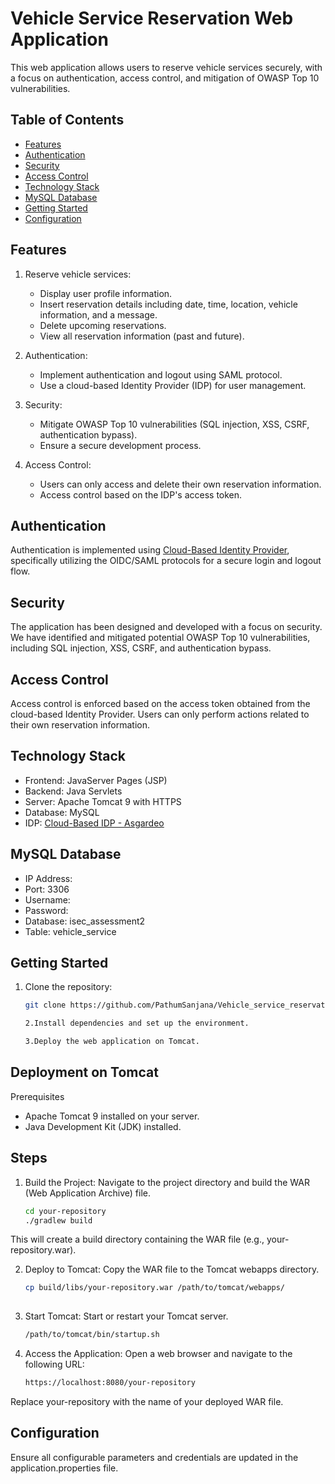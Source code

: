 # Vehicle Service Reservation Web Application

This web application allows users to reserve vehicle services securely, with a focus on authentication, access control, and mitigation of OWASP Top 10 vulnerabilities.

## Table of Contents

- [Features](#features)
- [Authentication](#authentication)
- [Security](#security)
- [Access Control](#access-control)
- [Technology Stack](#technology-stack)
- [MySQL Database](#mysql-database)
- [Getting Started](#getting-started)
- [Configuration](#configuration)


## Features

1. Reserve vehicle services:
   - Display user profile information.
   - Insert reservation details including date, time, location, vehicle information, and a message.
   - Delete upcoming reservations.
   - View all reservation information (past and future).

2. Authentication:
   - Implement authentication and logout using SAML protocol.
   - Use a cloud-based Identity Provider (IDP) for user management.

3. Security:
   - Mitigate OWASP Top 10 vulnerabilities (SQL injection, XSS, CSRF, authentication bypass).
   - Ensure a secure development process.

4. Access Control:
   - Users can only access and delete their own reservation information.
   - Access control based on the IDP's access token.

## Authentication

Authentication is implemented using [Cloud-Based Identity Provider](https://wso2.com/asgardeo/), specifically utilizing the OIDC/SAML protocols for a secure login and logout flow.

## Security

The application has been designed and developed with a focus on security. We have identified and mitigated potential OWASP Top 10 vulnerabilities, including SQL injection, XSS, CSRF, and authentication bypass.

## Access Control

Access control is enforced based on the access token obtained from the cloud-based Identity Provider. Users can only perform actions related to their own reservation information.

## Technology Stack

- Frontend: JavaServer Pages (JSP)
- Backend: Java Servlets
- Server: Apache Tomcat 9 with HTTPS
- Database: MySQL
- IDP: [Cloud-Based IDP - Asgardeo](https://wso2.com/asgardeo/)

## MySQL Database

- IP Address: 
- Port: 3306
- Username: 
- Password: 
- Database: isec_assessment2
- Table: vehicle_service

## Getting Started

1. Clone the repository:
   ```bash
   git clone https://github.com/PathumSanjana/Vehicle_service_reservation_App.git

   2.Install dependencies and set up the environment.

   3.Deploy the web application on Tomcat.

## Deployment on Tomcat
Prerequisites
- Apache Tomcat 9 installed on your server.
- Java Development Kit (JDK) installed.

## Steps
1. Build the Project:
Navigate to the project directory and build the WAR (Web Application Archive) file.
   ```bash
   cd your-repository
   ./gradlew build
This will create a build directory containing the WAR file (e.g., your-repository.war).

2. Deploy to Tomcat:
Copy the WAR file to the Tomcat webapps directory.
   ```bash
   cp build/libs/your-repository.war /path/to/tomcat/webapps/
      
3. Start Tomcat:
Start or restart your Tomcat server.
   ```bash
   /path/to/tomcat/bin/startup.sh

4. Access the Application:
Open a web browser and navigate to the following URL:
   ```bash
   https://localhost:8080/your-repository
Replace your-repository with the name of your deployed WAR file.

## Configuration
Ensure all configurable parameters and credentials are updated in the application.properties file.
